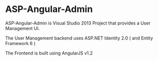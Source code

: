 ASP-Angular-Admin
=================

ASP-Angular-Admin is Visual Studio 2013 Project that provides a User Management UI.

The User Management backend uses ASP.NET Identity 2.0 ( and Entity Framework 6 )

The Frontend is built using AngularJS v1.2